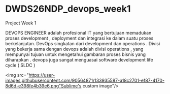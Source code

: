# DWDS26NDP_devops_week1
Project Week 1

DEVOPS ENGINEER adalah profesional IT yang bertujuan memadukan proses development , deployment dan integrasi ke dalam suatu proses berkelanjutan.
DevOps singkatan dari development dan operations . Divisi yang bekerja sama dengan devops adalah divisi operations , yang mempunyai tujuan untuk 
mengetahui gambaran proses bisnis yang diharapkan . devops juga sangat menguasai software development life cycle ( SLDC )

<img src="https://user-images.githubusercontent.com/90564871/133935587-a18c2701-ef87-4170-8d6d-e398fe4b39e6.png"Sublime's custom image"/>
</p>
